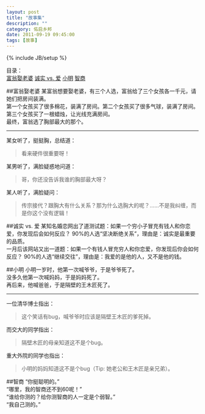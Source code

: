 ```yaml
---
layout: post
title: "故事集"
description: ""
category: 佑启乡邦
date: 2011-09-19 09:45:00
tags: [故事]
---
```

{% include JB/setup %}

目录：   
[富翁娶老婆](#富翁娶老婆) [诚实 vs. 爱](#诚实vs.爱) [小明](#小明) [智商](#智商)    


<span id="富翁娶老婆"></span>

##富翁娶老婆
某富翁想要娶老婆，有三个人选，富翁给了三个女孩各一千元，请她们把房间装满。  
第一个女孩买了很多棉花，装满了房间。第二个女孩买了很多气球，装满了房间。第三个女孩买了一根蜡烛，让光线充满房间。   
最终，富翁选了胸部最大的那个。

___

某女听了，挺挺胸，总结道：
 
>看来硬件很重要呀！

某男听了，满脸疑惑地问道：    

>哥，你还没告诉我谁的胸部最大呀？

某人听了，满脸疑问：  

>传宗接代？跟胸大有什么关系？那为什么选胸大的呢？……不是我纠缠，而是你这个没有逻辑！
<!--more-->

<span id="诚实vs.爱"></span>

##诚实 vs. 爱
某知名婚恋网出了道测试题：如果一个穷小子冒充有钱人和你恋爱，你发现后会如何反应？ 90%的人选“坚决断绝关系”，理由是：诚实是最重要的品质。  
一月后该网站又出一道题：如果一个有钱人冒充穷人和你恋爱，你发现后你会如何反应？ 90%的人选“继续交往”，理由是：我爱的是他的人，又不是他的钱。

<span id="小明"></span>

##小明
小明一岁时，他第一次喊爷爷，于是爷爷死了。   
没多久他第一次喊妈妈，于是妈妈死了。   
再后来，他喊爸爸，于是隔壁的王木匠死了。  

___

一位清华博士指出：

>这个笑话有bug，喊爷爷时应该是隔壁王木匠的爹死掉。

而交大的同学指出：

>隔壁木匠的母亲知道这不是个bug。

重大外院的同学也指出：

>小明的妈妈知道这不是个bug（Tip: 她老公和王木匠是亲兄弟）。

<span id="智商"></span>

##智商
“你挺聪明的。”  
“哪里，我的智商还不到60呢！”  
“谁给你测的？给你测智商的人一定是个弱智。”  
“我自己测的。”